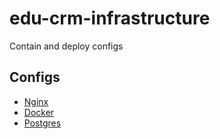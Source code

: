 # edu-crm-infrastructure
Contain and deploy configs
## Configs
- [Nginx](https://github.com/Team-Base64/edu-crm-infrastructure/tree/nginx-0.1)
- [Docker](https://github.com/Team-Base64/edu-crm-infrastructure/tree/docker-compose-0.1)
- [Postgres](https://github.com/Team-Base64/edu-crm-infrastructure/tree/postgres-0.1)
